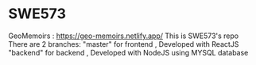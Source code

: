 # SWE573
GeoMemoirs : https://geo-memoirs.netlify.app/
This is SWE573's repo
There are 2 branches: 
"master" for frontend , Developed with ReactJS
"backend" for backend , Developed with NodeJS using MYSQL database
